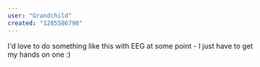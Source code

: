 ```yaml
---
user: "Grandchild"
created: "1285586798"
---
```


I'd love to do something like this with EEG at some point - I just have to get my hands on one :)
